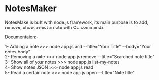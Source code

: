 # NotesMaker
NotesMake is built with node.js framework,
its main purpose is to add, remove, show, select a note with CLI commands

Documentaion:-

1- Adding a note >>>  node app.js add --title="Your Title" --body="Your notes body"<br/>
2- Removing a note >>> node app.js remove --title="Searched note title"<br/>
3- Show all of your notes >>> node app.js list-my-notes<br/>
4- Show notes JSON >>> node app.js read<br/>
5- Read a certain note >>> node app.js open --title="Note title"

